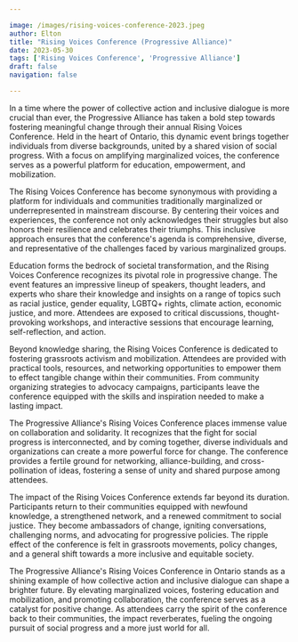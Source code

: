 ```yaml
---

image: /images/rising-voices-conference-2023.jpeg
author: Elton
title: "Rising Voices Conference (Progressive Alliance)"
date: 2023-05-30
tags: ['Rising Voices Conference', 'Progressive Alliance']
draft: false
navigation: false

---
```


In a time where the power of collective action and inclusive dialogue is more crucial than ever, the Progressive Alliance has taken a bold step towards fostering meaningful change through their annual Rising Voices Conference.<!-- more --> Held in the heart of Ontario, this dynamic event brings together individuals from diverse backgrounds, united by a shared vision of social progress. With a focus on amplifying marginalized voices, the conference serves as a powerful platform for education, empowerment, and mobilization.

The Rising Voices Conference has become synonymous with providing a platform for individuals and communities traditionally marginalized or underrepresented in mainstream discourse. By centering their voices and experiences, the conference not only acknowledges their struggles but also honors their resilience and celebrates their triumphs. This inclusive approach ensures that the conference's agenda is comprehensive, diverse, and representative of the challenges faced by various marginalized groups.

Education forms the bedrock of societal transformation, and the Rising Voices Conference recognizes its pivotal role in progressive change. The event features an impressive lineup of speakers, thought leaders, and experts who share their knowledge and insights on a range of topics such as racial justice, gender equality, LGBTQ+ rights, climate action, economic justice, and more. Attendees are exposed to critical discussions, thought-provoking workshops, and interactive sessions that encourage learning, self-reflection, and action.

Beyond knowledge sharing, the Rising Voices Conference is dedicated to fostering grassroots activism and mobilization. Attendees are provided with practical tools, resources, and networking opportunities to empower them to effect tangible change within their communities. From community organizing strategies to advocacy campaigns, participants leave the conference equipped with the skills and inspiration needed to make a lasting impact.

The Progressive Alliance's Rising Voices Conference places immense value on collaboration and solidarity. It recognizes that the fight for social progress is interconnected, and by coming together, diverse individuals and organizations can create a more powerful force for change. The conference provides a fertile ground for networking, alliance-building, and cross-pollination of ideas, fostering a sense of unity and shared purpose among attendees.

The impact of the Rising Voices Conference extends far beyond its duration. Participants return to their communities equipped with newfound knowledge, a strengthened network, and a renewed commitment to social justice. They become ambassadors of change, igniting conversations, challenging norms, and advocating for progressive policies. The ripple effect of the conference is felt in grassroots movements, policy changes, and a general shift towards a more inclusive and equitable society.

The Progressive Alliance's Rising Voices Conference in Ontario stands as a shining example of how collective action and inclusive dialogue can shape a brighter future. By elevating marginalized voices, fostering education and mobilization, and promoting collaboration, the conference serves as a catalyst for positive change. As attendees carry the spirit of the conference back to their communities, the impact reverberates, fueling the ongoing pursuit of social progress and a more just world for all.
